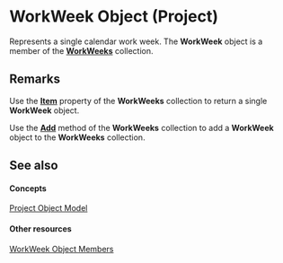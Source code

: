 
# WorkWeek Object (Project)

Represents a single calendar work week. The  **WorkWeek** object is a member of the **[WorkWeeks](0f8ba50a-b87a-1b0b-5012-f6a303849a12.md)** collection.


## Remarks

Use the  **[Item](0d6d0d68-b930-20c9-06cf-da96f247d218.md)** property of the **WorkWeeks** collection to return a single **WorkWeek** object.

Use the  **[Add](46469e7b-8309-4e77-c89f-2115b9498c7a.md)** method of the **WorkWeeks** collection to add a **WorkWeek** object to the **WorkWeeks** collection.


## See also


#### Concepts


[Project Object Model](900b167b-88ec-ea88-15b7-27bb90c22ac6.md)
#### Other resources


[WorkWeek Object Members](05d0ffdd-dd3d-a2e6-210b-b62071345b17.md)